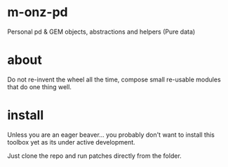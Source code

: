 # m-onz-pd

Personal pd &amp; GEM objects, abstractions and helpers (Pure data)

# about

Do not re-invent the wheel all the time, compose small re-usable modules that do one thing well.

# install

Unless you are an eager beaver... you probably don't want to install this toolbox yet as its under active development.

Just clone the repo and run patches directly from the folder.


